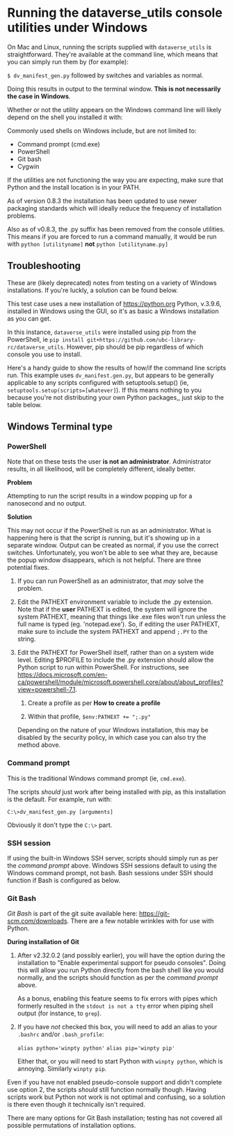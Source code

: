 # Running the dataverse_utils console utilities under Windows

On Mac and Linux, running the scripts supplied with `dataverse_utils` is straightforward. They're available at the command line, which means that you can simply run them by (for example):

`$ dv_manifest_gen.py` followed by switches and variables as normal.

Doing this results in output to the terminal window. **This is not necessarily the case in Windows**.

Whether or not the utility appears on the Windows command line will likely depend on the shell you installed it with:

Commonly used shells on Windows include, but are not limited to:

* Command prompt (cmd.exe) 
* PowerShell
* Git bash
* Cygwin

If the utilities are not functioning the way you are expecting, make sure that Python and the install location is in your PATH.

As of version 0.8.3 the installation has been updated to use newer packaging standards which will ideally reduce the frequency of installation problems. 

Also as of v0.8.3, the .py suffix has been removed from the console utilities. This means if you are forced to run a command manually, it would be run with `python [utilityname]` **not** `python [utilityname.py]`

## Troubleshooting 

These are (likely deprecated) notes from testing on a variety of Windows installations. If you're luckly, a solution can be found below.

This test case uses a new installation of <https://python.org> Python, v.3.9.6, installed in Windows using the GUI, so it's as basic a Windows installation as you can get.

In this instance, `dataverse_utils` were installed using pip from the PowerShell, ie `pip install git+https://github.com/ubc-library-rc/dataverse_utils`. However, pip should be pip regardless of which console you use to install.

Here's a handy guide to show the results of how/if the command line scripts run. This example uses `dv_manifest.gen.py`, but appears to be generally applicable to any scripts configured with setuptools.setup()  (ie, `setuptools.setup(scripts=[whatever]`). If this means nothing to you because you're not distributing your own Python packages,, just skip to the table below.

## Windows Terminal type

### PowerShell

Note that on these tests the user **is not an administrator**. Administrator results, in all likelihood, will be completely different, ideally better.

**Problem**

Attempting to run the script results in a window popping up for a nanosecond and no output.

**Solution**

This may not occur if the PowerShell is run as an administrator. What is happening here is that the script *is* running, but it's showing up in a separate window.  Output can be created as normal, if you use the correct switches. Unfortunately, you won't be able to see what they are, because the popup window disappears, which is not helpful. There are three potential fixes.

1. If you can run PowerShell as an administrator, that *may* solve the problem.

2. Edit the PATHEXT environment variable to include the .py extension. Note that if the **user** PATHEXT is edited, the system will ignore the system PATHEXT, meaning that things like .exe files won't run unless the full name is typed (eg. 'notepad.exe'). So, if editing the user PATHEXT, make sure to include the system PATHEXT and append `;.PY` to the string.

2. Edit the PATHEXT for PowerShell itself, rather than on a system wide level. Editing $PROFILE to include the .py extension should allow the Python script to run within PowerShell. For instructions, see <https://docs.microsoft.com/en-ca/powershell/module/microsoft.powershell.core/about/about_profiles?view=powershell-7.1>.

	1. Create a profile as per **How to create a profile**

	2. Within that profile, `$env:PATHEXT += ";.py"`

	Depending on the nature of your Windows installation, this may be disabled by the security policy, in which case you can also try the method above.

### Command prompt

This is the traditional Windows command prompt (ie, `cmd.exe`).

The scripts *should* just work after being installed with pip, as this installation is the default. For example, run with:

`C:\>dv_manifest_gen.py [arguments]`

Obviously it don't type the `C:\>` part.

### SSH session

If using the built-in Windows SSH server, scripts should simply run as per the *command prompt* above. Windows SSH sessions default to using the Windows command prompt, not bash. Bash sessions under SSH should function if Bash is configured as below.

### Git Bash

*Git Bash* is part of the git suite available here: <https://git-scm.com/downloads>. There are a few notable wrinkles with for use with Python.

**During installation of Git**

1. After v2.32.0.2 (and possibly earlier), you will have the option during the installation to "Enable experimental support for pseudo consoles". Doing this will allow you run Python directly from the bash shell like you would normally, and the scripts should function as per the *command prompt* above. 

	As a bonus,  enabling this feature seems to fix errors with pipes which formerly resulted in the `stdout is not a tty` error when piping shell output (for instance, to `grep`). 

2. If you have *not* checked this box, you will need to add an alias to your `.bashrc` and/or `.bash_profile`:

	`alias python='winpty python'`
	`alias pip='winpty pip'`

	Either that, or you will need to start Python with `winpty python`, which is annoying. Similarly `winpty pip`. 

Even if you have not enabled pseudo-console support and didn't complete use option 2, the scripts *should* still function normally though. Having scripts work but Python not work is not optimal and confusing, so a solution is there even though it technically isn't required.

There are many options for Git Bash installation; testing has not covered all possible permutations of installation options.
